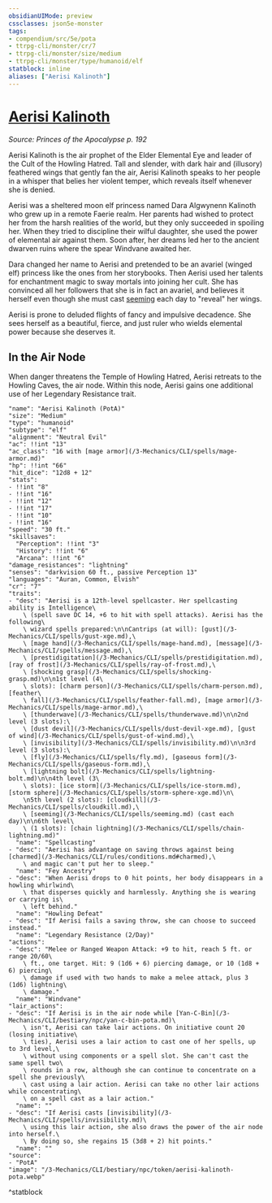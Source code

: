 ```yaml
---
obsidianUIMode: preview
cssclasses: json5e-monster
tags:
- compendium/src/5e/pota
- ttrpg-cli/monster/cr/7
- ttrpg-cli/monster/size/medium
- ttrpg-cli/monster/type/humanoid/elf
statblock: inline
aliases: ["Aerisi Kalinoth"]
---
```

# [Aerisi Kalinoth](3-Mechanics\CLI\bestiary\npc/aerisi-kalinoth-pota.md)
*Source: Princes of the Apocalypse p. 192*  

Aerisi Kalinoth is the air prophet of the Elder Elemental Eye and leader of the Cult of the Howling Hatred. Tall and slender, with dark hair and (illusory) feathered wings that gently fan the air, Aerisi Kalinoth speaks to her people in a whisper that belies her violent temper, which reveals itself whenever she is denied.

Aerisi was a sheltered moon elf princess named Dara Algwynenn Kalinoth who grew up in a remote Faerie realm. Her parents had wished to protect her from the harsh realities of the world, but they only succeeded in spoiling her. When they tried to discipline their wilful daughter, she used the power of elemental air against them. Soon after, her dreams led her to the ancient dwarven ruins where the spear Windvane awaited her.

Dara changed her name to Aerisi and pretended to be an avariel (winged elf) princess like the ones from her storybooks. Then Aerisi used her talents for enchantment magic to sway mortals into joining her cult. She has convinced all her followers that she is in fact an avariel, and believes it herself even though she must cast [seeming](/3-Mechanics/CLI/spells/seeming.md) each day to "reveal" her wings.

Aerisi is prone to deluded flights of fancy and impulsive decadence. She sees herself as a beautiful, fierce, and just ruler who wields elemental power because she deserves it.

## In the Air Node

When danger threatens the Temple of Howling Hatred, Aerisi retreats to the Howling Caves, the air node. Within this node, Aerisi gains one additional use of her Legendary Resistance trait.

```statblock
"name": "Aerisi Kalinoth (PotA)"
"size": "Medium"
"type": "humanoid"
"subtype": "elf"
"alignment": "Neutral Evil"
"ac": !!int "13"
"ac_class": "16 with [mage armor](/3-Mechanics/CLI/spells/mage-armor.md)"
"hp": !!int "66"
"hit_dice": "12d8 + 12"
"stats":
- !!int "8"
- !!int "16"
- !!int "12"
- !!int "17"
- !!int "10"
- !!int "16"
"speed": "30 ft."
"skillsaves":
  "Perception": !!int "3"
  "History": !!int "6"
  "Arcana": !!int "6"
"damage_resistances": "lightning"
"senses": "darkvision 60 ft., passive Perception 13"
"languages": "Auran, Common, Elvish"
"cr": "7"
"traits":
- "desc": "Aerisi is a 12th-level spellcaster. Her spellcasting ability is Intelligence\
    \ (spell save DC 14, +6 to hit with spell attacks). Aerisi has the following\
    \ wizard spells prepared:\n\nCantrips (at will): [gust](/3-Mechanics/CLI/spells/gust-xge.md),\
    \ [mage hand](/3-Mechanics/CLI/spells/mage-hand.md), [message](/3-Mechanics/CLI/spells/message.md),\
    \ [prestidigitation](/3-Mechanics/CLI/spells/prestidigitation.md), [ray of frost](/3-Mechanics/CLI/spells/ray-of-frost.md),\
    \ [shocking grasp](/3-Mechanics/CLI/spells/shocking-grasp.md)\n\n1st level (4\
    \ slots): [charm person](/3-Mechanics/CLI/spells/charm-person.md), [feather\
    \ fall](/3-Mechanics/CLI/spells/feather-fall.md), [mage armor](/3-Mechanics/CLI/spells/mage-armor.md),\
    \ [thunderwave](/3-Mechanics/CLI/spells/thunderwave.md)\n\n2nd level (3 slots):\
    \ [dust devil](/3-Mechanics/CLI/spells/dust-devil-xge.md), [gust of wind](/3-Mechanics/CLI/spells/gust-of-wind.md),\
    \ [invisibility](/3-Mechanics/CLI/spells/invisibility.md)\n\n3rd level (3 slots):\
    \ [fly](/3-Mechanics/CLI/spells/fly.md), [gaseous form](/3-Mechanics/CLI/spells/gaseous-form.md),\
    \ [lightning bolt](/3-Mechanics/CLI/spells/lightning-bolt.md)\n\n4th level (3\
    \ slots): [ice storm](/3-Mechanics/CLI/spells/ice-storm.md), [storm sphere](/3-Mechanics/CLI/spells/storm-sphere-xge.md)\n\
    \n5th level (2 slots): [cloudkill](/3-Mechanics/CLI/spells/cloudkill.md),\
    \ [seeming](/3-Mechanics/CLI/spells/seeming.md) (cast each day)\n\n6th level\
    \ (1 slots): [chain lightning](/3-Mechanics/CLI/spells/chain-lightning.md)"
  "name": "Spellcasting"
- "desc": "Aerisi has advantage on saving throws against being [charmed](/3-Mechanics/CLI/rules/conditions.md#charmed),\
    \ and magic can't put her to sleep."
  "name": "Fey Ancestry"
- "desc": "When Aerisi drops to 0 hit points, her body disappears in a howling whirlwind\
    \ that disperses quickly and harmlessly. Anything she is wearing or carrying is\
    \ left behind."
  "name": "Howling Defeat"
- "desc": "If Aerisi fails a saving throw, she can choose to succeed instead."
  "name": "Legendary Resistance (2/Day)"
"actions":
- "desc": "Melee or Ranged Weapon Attack: +9 to hit, reach 5 ft. or range 20/60\
    \ ft., one target. Hit: 9 (1d6 + 6) piercing damage, or 10 (1d8 + 6) piercing\
    \ damage if used with two hands to make a melee attack, plus 3 (1d6) lightning\
    \ damage."
  "name": "Windvane"
"lair_actions":
- "desc": "If Aerisi is in the air node while [Yan-C-Bin](/3-Mechanics/CLI/bestiary/npc/yan-c-bin-pota.md)\
    \ isn't, Aerisi can take lair actions. On initiative count 20 (losing initiative\
    \ ties), Aerisi uses a lair action to cast one of her spells, up to 3rd level,\
    \ without using components or a spell slot. She can't cast the same spell two\
    \ rounds in a row, although she can continue to concentrate on a spell she previously\
    \ cast using a lair action. Aerisi can take no other lair actions while concentrating\
    \ on a spell cast as a lair action."
  "name": ""
- "desc": "If Aerisi casts [invisibility](/3-Mechanics/CLI/spells/invisibility.md)\
    \ using this lair action, she also draws the power of the air node into herself.\
    \ By doing so, she regains 15 (3d8 + 2) hit points."
  "name": ""
"source":
- "PotA"
"image": "/3-Mechanics/CLI/bestiary/npc/token/aerisi-kalinoth-pota.webp"
```
^statblock